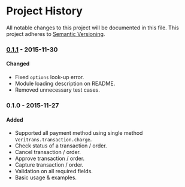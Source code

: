 Project History
===============

All notable changes to this project will be documented in this file. This project adheres to [Semantic Versioning](http://semver.org/).

### [0.1.1] - 2015-11-30

#### Changed
* Fixed `options` look-up error.
* Module loading description on README.
* Removed unnecessary test cases.

### 0.1.0 - 2015-11-27

#### Added
* Supported all payment method using single method `Veritrans.transaction.charge`.
* Check status of a transaction / order.
* Cancel transaction / order.
* Approve transaction / order.
* Capture transaction / order.
* Validation on all required fields.
* Basic usage & examples.

[0.1.1]: https://github.com/dycodedev/veritrans/compare/v0.1.1...v0.1.0